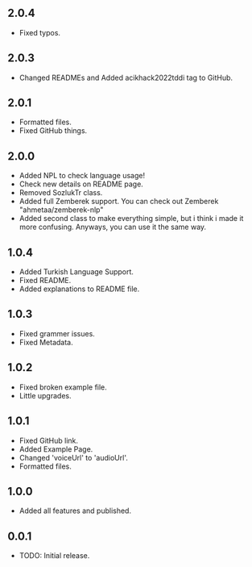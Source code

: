 ## 2.0.4
* Fixed typos. 

## 2.0.3
* Changed READMEs and Added acikhack2022tddi tag to GitHub.

## 2.0.1
* Formatted files.
* Fixed GitHub things.

## 2.0.0
* Added NPL to check language usage!
* Check new details on README page.
* Removed SozlukTr class.
* Added full Zemberek support. You can check out Zemberek "ahmetaa/zemberek-nlp"
* Added second class to make everything simple, but i think i made it more confusing. Anyways, you can use it the same way.

## 1.0.4
* Added Turkish Language Support.
* Fixed README.
* Added explanations to README file.

## 1.0.3
* Fixed grammer issues.
* Fixed Metadata.

## 1.0.2
* Fixed broken example file.
* Little upgrades.

## 1.0.1
* Fixed GitHub link.
* Added Example Page.
* Changed 'voiceUrl' to 'audioUrl'.
* Formatted files.

## 1.0.0
* Added all features and published.

## 0.0.1

* TODO: Initial release.
